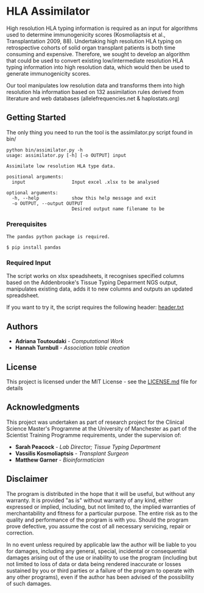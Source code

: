 # HLA Assimilator

High resolution HLA typing information is required as an input for algorithms used to determine immunogenicity scores (Kosmoliaptsis et al., Transplantation 2009, 88). Undertaking high resolution HLA typing on retrospective cohorts of solid organ transplant patients is both time consuming and expensive. Therefore, we sought to develop an algorithm that could be used to convert existing low/intermediate resolution HLA typing information into high resolution data, which would then be used to generate immunogenicity scores.

Our tool manipulates low resolution data and transforms them into high resolution hla information based on 132 assimilation rules derived from literature and web databases (allelefrequencies.net & haplostats.org)

## Getting Started

The only thing you need to run the tool is the assimilator.py script found in bin/

```
python bin/assimilator.py -h
usage: assimilator.py [-h] [-o OUTPUT] input

Assimilate low resolution HLA type data.

positional arguments:
  input                 Input excel .xlsx to be analysed

optional arguments:
  -h, --help            show this help message and exit
  -o OUTPUT, --output OUTPUT
                        Desired output name filename to be

```


### Prerequisites

```
The pandas python package is required. 

$ pip install pandas

```

### Required Input

The script works on xlsx speadsheets, it recognises specified columns based on the Addenbrooke's Tissue Typing Deparment NGS output, manipulates existing data, adds it to new columns and outputs an updated spreadsheet.


If you want to try it, the script requires the following header: [header.txt](header.txt)



## Authors

* **Adriana Toutoudaki** - *Computational Work*
* **Hannah Turnbull** - *Association table creation*


## License

This project is licensed under the MIT License - see the [LICENSE.md](LICENSE.md) file for details

## Acknowledgments

This project was undertaken as part of research project for the Clinical Science Master's Programme at the University of Manchester as part of the Scientist Training Programme requirements, under the supervision of:

* **Sarah Peacock** - *Lab Director; Tissue Typing Department*
* **Vassilis Kosmoliaptsis** - *Transplant Surgeon*
* **Matthew Garner** - *Bioinformatician*



## Disclaimer

The program is distributed in the hope that it will be useful, but without any warranty. It is provided "as is" without warranty of any kind, either expressed or implied, including, but not limited to, the implied warranties of merchantability and fitness for a particular purpose. The entire risk as to the quality and performance of the program is with you. Should the program prove defective, you assume the cost of all necessary servicing, repair or correction.									
									
In no event unless required by applicable law the author will be liable to you for damages, including any general, special, incidental or consequential damages arising out of the use or inability to use the program (including but not limited to loss of data or data being rendered inaccurate or losses sustained by you or third parties or a failure of the program to operate with any other programs), even if the author has been advised of the possibility of such damages.									







